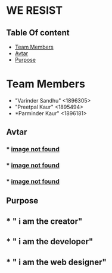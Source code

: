 # WE RESIST
## Table Of content

* [Team Members](#team-members)
* [Avtar](#Avtar)
* [Purpose](#Purpose)

# <a name="team-members"></a>Team Members
* "Varinder Sandhu" <1896305>
* "Preetpal Kaur"   <1895494>
* *Parminder Kaur"  <1896181>

## Avtar
### * [image not found](https://www.google.ca/imgres?imgurl=http%3A%2F%2Fwww.media2.hw-static.com%2Fmedia%2F2016%2F01%2Fjustin-timberlake-wenn-012616.jpg&imgrefurl=http%3A%2F%2Fwww.hollywood.com%2Fcelebrities%2Fcelebrity-side-jobs-you-didnt-know-about-60528249%2F&docid=vbLXbJ2VaK2e5M&tbnid=uyiyve-tuJtfoM%3A&vet=10ahUKEwiRsO7i6dnhAhXlmuAKHVLADOsQMwhqKAAwAA..i&w=1276&h=850&bih=608&biw=1366&q=famous%20celebrities&ved=0ahUKEwiRsO7i6dnhAhXlmuAKHVLADOsQMwhqKAAwAA&iact=mrc&uact=8)
### * [image not found](https://www.google.ca/url?sa=i&source=images&cd=&cad=rja&uact=8&ved=2ahUKEwiC3Lrx6dnhAhXGc98KHTZyDQEQjRx6BAgBEAU&url=https%3A%2F%2Fwww.fandango.com%2Fmovie-photos%2Fseptember-celebrity-birthdays-335&psig=AOvVaw1oaL7Uy9BHTcMai87HQ5JP&ust=1555683228550168)
### * [image not found](https://www.google.ca/url?sa=i&source=images&cd=&cad=rja&uact=8&ved=2ahUKEwjI6OaA6tnhAhXCm-AKHTQsCckQjRx6BAgBEAU&url=https%3A%2F%2Ffilipinotimes.net%2Fentertainment%2F2017%2F03%2F01%2Ffamous-celebrities-born-with-a-silver-spoon%2F&psig=AOvVaw1oaL7Uy9BHTcMai87HQ5JP&ust=1555683228550168)
## Purpose
## * " i am the creator"
## * " i am the developer"
## * " i am the  web designer"
